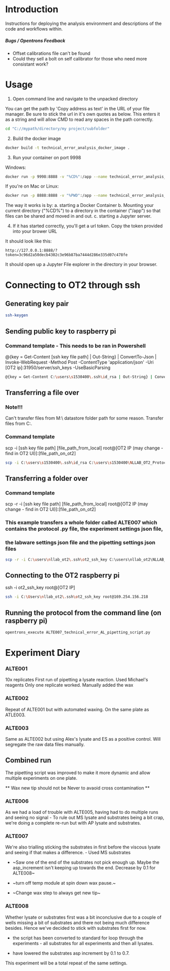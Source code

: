 # Introduction

Instructions for deploying the analysis environment and descriptions of the code and workflows within.

##### Bugs /  Opentrons Feedback
* Offset calibrations file can't be found
* Could they sell a bolt on self calibrator for those who need more consistant work?



# Usage

1. Open command line and navigate to the unpacked directory

You can get the path by 'Copy address as text' in the URL of your file manager.
Be sure to stick the url in it's own quotes as below. This enters it as a string and will allow CMD to read any spaces in the path correctly.


```bash
cd "C://mypath/directory/my project/subfolder"
```

2. Build the docker image

```bash
docker build -t technical_error_analysis_docker_image .
```

3. Run your container on port 9998

Windows:
```bash
docker run -p 9998:8888 -v "%CD%":/app --name technical_error_analysis_docker_container technical_error_analysis_docker_image
```

If you're on Mac or Linux:

```bash
docker run -p 8888:8888 -v "%PWD":/app --name technical_error_analysis_docker_container technical_error_analysis_docker_image
```

The way it works is by:
a. starting a Docker Container
b. Mounting your current directory ("%CD%") to
a directory in the container ("/app") so that files can be shared and moved in and out.
c. starting a Jupyter server.

4. If it has started correctly, you'll get a url token. Copy the token provided into your brower URL

It should look like this:

`http://127.0.0.1:8888/?token=3c96d2a50decb4302c3e96b87ba7444d286e335d07c478fe`

It should open up a Jupyter File explorer in the directory in your browser.

# Connecting to OT2 through ssh

## Generating key pair
```bash
ssh-keygen
```

## Sending public key to raspberry pi

### Command template - This needs to be ran in Powershell
@{key = Get-Content [ssh key file path] | Out-String} | ConvertTo-Json | Invoke-WebRequest -Method Post -ContentType 'application/json' -Uri [OT2 ip]:31950/server/ssh_keys -UseBasicParsing

```bash
@{key = Get-Content C:\users\s1530400\.ssh\id_rsa | Out-String} | ConvertTo-Json | Invoke-WebRequest -Method Post -ContentType 'application/json' -Uri 169.254.156.218:31950/server/ssh_keys -UseBasicParsing
```

## Transferring a file over

### Note!!!
Can't transfer files from M:\ datastore folder path for some reason. Transfer files from C:\.

### Command template
scp -i [ssh key file path] [file_path_from_local] root@[OT2 IP (may change - find in OT2 UI)]:[file_path_on_ot2]

```bash
scp -i C:\users\s1530400\.ssh\id_rsa C:\users\s1530400\NLLAB_OT2_Protocol_Dev\Technical_error_active_learning\src\OT2_scripts\OT2_settings\test.json root@169.254.156.218:/data/user_storage/al_cell_free
```

## Transferring a folder over

### Command template
scp -r -i [ssh key file path] [file_path_from_local] root@[OT2 IP (may change - find in OT2 UI)]:[file_path_on_ot2]

### This example transfers a whole folder called ALTE007 which contains the protocol .py file, the experiment settings json file,
### the labware settings json file and the pipetting settings json files
```bash
scp -r -i C:\users\nllab_ot2\.ssh\ot2_ssh_key C:\users\nllab_ot2\NLLAB_OT2_Protocol_Dev\Technical_error_active_learning\src\OT2_scripts\ALTE007\ root@169.254.156.218:/data/user_storage/
```

## Connecting to the OT2 raspberry pi
ssh -i ot2_ssh_key root@[OT2 IP]

```bash
ssh -i C:\Users\nllab_ot2\.ssh\ot2_ssh_key root@169.254.156.218
```

## Running the protocol from the command line (on raspberry pi)
```bash
opentrons_execute ALTE007_technical_error_AL_pipetting_script.py
```

# Experiment Diary

### ALTE001

10x replicates
First run of pipetting a lysate reaction.
Used Michael's reagents
Only one replicate worked.
Manually added the wax

### ALTE002

Repeat of ALTE001 but with automated waxing.
On the same plate as ATLE003.

### ALTE003

Same as ALTE002 but using Alex's lysate and ES as a positive control.
Will segregate the raw data files manually.


## Combined run

The pipetting script was improved to make it more dynamic and allow multiple experiments on one plate.

** Wax new tip should not be Never to avaoid cross contamination **

### ALTE006

As we had a load of trouble with ALTE005, having had to do multiple runs and seeing no signal -  To rule out MS lysate and substrates being a bit crap, we're doing a complete re-run but with AP lysate and substrates.

### ALTE007

We're also trialling sticking the substrates in first before the viscous lysate and seeing if that makes a difference. -  Used MS substrates

* ~Saw one of the end of the substrates not pick enough up. Maybe the asp_increment isn't keeping up towards the end. Decrease by 0.1 for ALTE008~

* ~turn off temp module at spin down wax pause.~

* ~Change wax step to always get new tip~

### ALTE008

Whether lysate or substrates first was a bit inconclusive due to a couple of wells missing a bit of substrates and there not being much difference besides. Hence we've decided to stick with substrates first for now.

* the script has been converted to standard for loop through the experiments - all substrates for all experiments and then all lysates.

* have lowered the substrates asp increment by 0.1 to 0.7.

This experiment will be a total repeat of the same settings.
